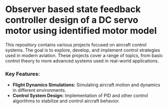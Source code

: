 # Observer based state feedback controller design of a DC servo motor using identified motor model
This repository contains various projects focused on aircraft control systems. The goal is to explore, develop, and implement control strategies used in modern aviation. These projects cover a range of topics, from basic control theory to more advanced systems used in real-world applications.

### Key Features:
*   **Flight Dynamics Simulations:** Simulating aircraft motion and dynamics in different environments.
*   **Control System Design:** Implementation of PID and other control algorithms to stabilize and control aircraft behavior.

